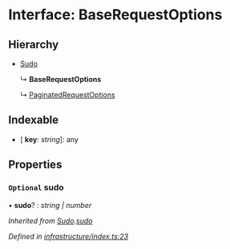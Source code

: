 # Interface: BaseRequestOptions

## Hierarchy

* [Sudo](_infrastructure_index_.sudo.md)

  ↳ **BaseRequestOptions**

  ↳ [PaginatedRequestOptions](_infrastructure_index_.paginatedrequestoptions.md)

## Indexable

* \[ **key**: *string*\]: any

## Properties

### `Optional` sudo

• **sudo**? : *string | number*

*Inherited from [Sudo](_infrastructure_index_.sudo.md).[sudo](_infrastructure_index_.sudo.md#optional-sudo)*

*Defined in [infrastructure/index.ts:23](https://github.com/arsdehnel/node-gitlab/blob/c2ee9bb/src/infrastructure/index.ts#L23)*
